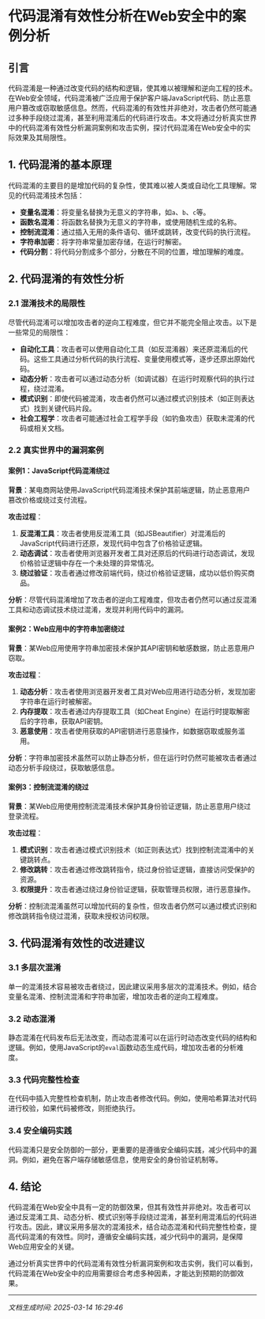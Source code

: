 # 代码混淆有效性分析在Web安全中的案例分析

## 引言

代码混淆是一种通过改变代码的结构和逻辑，使其难以被理解和逆向工程的技术。在Web安全领域，代码混淆被广泛应用于保护客户端JavaScript代码、防止恶意用户篡改或窃取敏感信息。然而，代码混淆的有效性并非绝对，攻击者仍然可能通过多种手段绕过混淆，甚至利用混淆后的代码进行攻击。本文将通过分析真实世界中的代码混淆有效性分析漏洞案例和攻击实例，探讨代码混淆在Web安全中的实际效果及其局限性。

## 1. 代码混淆的基本原理

代码混淆的主要目的是增加代码的复杂性，使其难以被人类或自动化工具理解。常见的代码混淆技术包括：

- **变量名混淆**：将变量名替换为无意义的字符串，如`a`、`b`、`c`等。
- **函数名混淆**：将函数名替换为无意义的字符串，或使用随机生成的名称。
- **控制流混淆**：通过插入无用的条件语句、循环或跳转，改变代码的执行流程。
- **字符串加密**：将字符串常量加密存储，在运行时解密。
- **代码分割**：将代码分割成多个部分，分散在不同的位置，增加理解的难度。

## 2. 代码混淆的有效性分析

### 2.1 混淆技术的局限性

尽管代码混淆可以增加攻击者的逆向工程难度，但它并不能完全阻止攻击。以下是一些常见的局限性：

- **自动化工具**：攻击者可以使用自动化工具（如反混淆器）来还原混淆后的代码。这些工具通过分析代码的执行流程、变量使用模式等，逐步还原出原始代码。
- **动态分析**：攻击者可以通过动态分析（如调试器）在运行时观察代码的执行过程，绕过混淆。
- **模式识别**：即使代码被混淆，攻击者仍然可以通过模式识别技术（如正则表达式）找到关键代码片段。
- **社会工程学**：攻击者可能通过社会工程学手段（如钓鱼攻击）获取未混淆的代码或相关文档。

### 2.2 真实世界中的漏洞案例

#### 案例1：JavaScript代码混淆绕过

**背景**：某电商网站使用JavaScript代码混淆技术保护其前端逻辑，防止恶意用户篡改价格或绕过支付流程。

**攻击过程**：
1. **反混淆工具**：攻击者使用反混淆工具（如JSBeautifier）对混淆后的JavaScript代码进行还原，发现代码中包含了价格验证逻辑。
2. **动态调试**：攻击者使用浏览器开发者工具对还原后的代码进行动态调试，发现价格验证逻辑中存在一个未处理的异常情况。
3. **绕过验证**：攻击者通过修改前端代码，绕过价格验证逻辑，成功以低价购买商品。

**分析**：尽管代码混淆增加了攻击者的逆向工程难度，但攻击者仍然可以通过反混淆工具和动态调试技术绕过混淆，发现并利用代码中的漏洞。

#### 案例2：Web应用中的字符串加密绕过

**背景**：某Web应用使用字符串加密技术保护其API密钥和敏感数据，防止恶意用户窃取。

**攻击过程**：
1. **动态分析**：攻击者使用浏览器开发者工具对Web应用进行动态分析，发现加密字符串在运行时被解密。
2. **内存提取**：攻击者通过内存提取工具（如Cheat Engine）在运行时提取解密后的字符串，获取API密钥。
3. **恶意使用**：攻击者使用获取的API密钥进行恶意操作，如数据窃取或服务滥用。

**分析**：字符串加密技术虽然可以防止静态分析，但在运行时仍然可能被攻击者通过动态分析手段绕过，获取敏感信息。

#### 案例3：控制流混淆的绕过

**背景**：某Web应用使用控制流混淆技术保护其身份验证逻辑，防止恶意用户绕过登录流程。

**攻击过程**：
1. **模式识别**：攻击者通过模式识别技术（如正则表达式）找到控制流混淆中的关键跳转点。
2. **修改跳转**：攻击者通过修改跳转指令，绕过身份验证逻辑，直接访问受保护的资源。
3. **权限提升**：攻击者通过绕过身份验证逻辑，获取管理员权限，进行恶意操作。

**分析**：控制流混淆虽然可以增加代码的复杂性，但攻击者仍然可以通过模式识别和修改跳转指令绕过混淆，获取未授权访问权限。

## 3. 代码混淆有效性的改进建议

### 3.1 多层次混淆

单一的混淆技术容易被攻击者绕过，因此建议采用多层次的混淆技术。例如，结合变量名混淆、控制流混淆和字符串加密，增加攻击者的逆向工程难度。

### 3.2 动态混淆

静态混淆在代码发布后无法改变，而动态混淆可以在运行时动态改变代码的结构和逻辑。例如，使用JavaScript的`eval`函数动态生成代码，增加攻击者的分析难度。

### 3.3 代码完整性检查

在代码中插入完整性检查机制，防止攻击者修改代码。例如，使用哈希算法对代码进行校验，如果代码被修改，则拒绝执行。

### 3.4 安全编码实践

代码混淆只是安全防御的一部分，更重要的是遵循安全编码实践，减少代码中的漏洞。例如，避免在客户端存储敏感信息，使用安全的身份验证机制等。

## 4. 结论

代码混淆在Web安全中具有一定的防御效果，但其有效性并非绝对。攻击者可以通过反混淆工具、动态分析、模式识别等手段绕过混淆，甚至利用混淆后的代码进行攻击。因此，建议采用多层次的混淆技术，结合动态混淆和代码完整性检查，提高代码混淆的有效性。同时，遵循安全编码实践，减少代码中的漏洞，是保障Web应用安全的关键。

通过分析真实世界中的代码混淆有效性分析漏洞案例和攻击实例，我们可以看到，代码混淆在Web安全中的应用需要综合考虑多种因素，才能达到预期的防御效果。

---

*文档生成时间: 2025-03-14 16:29:46*



